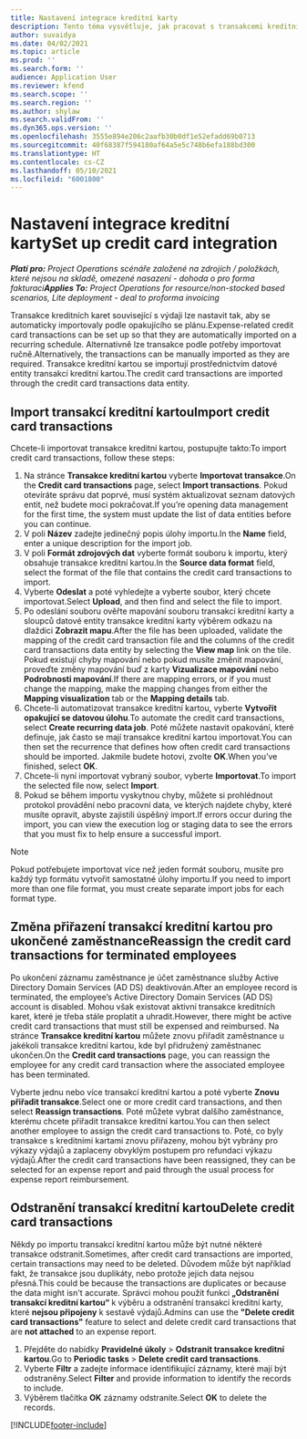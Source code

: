 ```yaml
---
title: Nastavení integrace kreditní karty
description: Tento téma vysvětluje, jak pracovat s transakcemi kreditních karet, které souvisejí s výdaji.
author: suvaidya
ms.date: 04/02/2021
ms.topic: article
ms.prod: ''
ms.search.form: ''
audience: Application User
ms.reviewer: kfend
ms.search.scope: ''
ms.search.region: ''
ms.author: shylaw
ms.search.validFrom: ''
ms.dyn365.ops.version: ''
ms.openlocfilehash: 3555e894e206c2aafb30b0df1e52efadd69b0713
ms.sourcegitcommit: 40f68387f594180af64a5e5c748b6efa188bd300
ms.translationtype: HT
ms.contentlocale: cs-CZ
ms.lasthandoff: 05/10/2021
ms.locfileid: "6001800"
---
```

# <a name="set-up-credit-card-integration"></a><span data-ttu-id="39f87-103">Nastavení integrace kreditní karty</span><span class="sxs-lookup"><span data-stu-id="39f87-103">Set up credit card integration</span></span>

<span data-ttu-id="39f87-104">_**Platí pro:** Project Operations scénáře založené na zdrojích / položkách, které nejsou na skladě, omezené nasazení - dohoda o pro forma fakturaci_</span><span class="sxs-lookup"><span data-stu-id="39f87-104">_**Applies To:** Project Operations for resource/non-stocked based scenarios, Lite deployment - deal to proforma invoicing_</span></span>

<span data-ttu-id="39f87-105">Transakce kreditních karet související s výdaji lze nastavit tak, aby se automaticky importovaly podle opakujícího se plánu.</span><span class="sxs-lookup"><span data-stu-id="39f87-105">Expense-related credit card transactions can be set up so that they are automatically imported on a recurring schedule.</span></span> <span data-ttu-id="39f87-106">Alternativně lze transakce podle potřeby importovat ručně.</span><span class="sxs-lookup"><span data-stu-id="39f87-106">Alternatively, the transactions can be manually imported as they are required.</span></span> <span data-ttu-id="39f87-107">Transakce kreditní kartou se importují prostřednictvím datové entity transakcí kreditní kartou.</span><span class="sxs-lookup"><span data-stu-id="39f87-107">The credit card transactions are imported through the credit card transactions data entity.</span></span>

## <a name="import-credit-card-transactions"></a><span data-ttu-id="39f87-108">Import transakcí kreditní kartou</span><span class="sxs-lookup"><span data-stu-id="39f87-108">Import credit card transactions</span></span>

<span data-ttu-id="39f87-109">Chcete-li importovat transakce kreditní kartou, postupujte takto:</span><span class="sxs-lookup"><span data-stu-id="39f87-109">To import credit card transactions, follow these steps:</span></span>

1. <span data-ttu-id="39f87-110">Na stránce **Transakce kreditní kartou** vyberte **Importovat transakce**.</span><span class="sxs-lookup"><span data-stu-id="39f87-110">On the **Credit card transactions** page, select **Import transactions**.</span></span> <span data-ttu-id="39f87-111">Pokud otevíráte správu dat poprvé, musí systém aktualizovat seznam datových entit, než budete moci pokračovat.</span><span class="sxs-lookup"><span data-stu-id="39f87-111">If you’re opening data management for the first time, the system must update the list of data entities before you can continue.</span></span>
2. <span data-ttu-id="39f87-112">V poli **Název** zadejte jedinečný popis úlohy importu.</span><span class="sxs-lookup"><span data-stu-id="39f87-112">In the **Name** field, enter a unique description for the import job.</span></span>
3. <span data-ttu-id="39f87-113">V poli **Formát zdrojových dat** vyberte formát souboru k importu, který obsahuje transakce kreditní kartou.</span><span class="sxs-lookup"><span data-stu-id="39f87-113">In the **Source data format** field, select the format of the file that contains the credit card transactions to import.</span></span>
4. <span data-ttu-id="39f87-114">Vyberte **Odeslat** a poté vyhledejte a vyberte soubor, který chcete importovat.</span><span class="sxs-lookup"><span data-stu-id="39f87-114">Select **Upload**, and then find and select the file to import.</span></span>
5. <span data-ttu-id="39f87-115">Po odeslání souboru ověřte mapování souboru transakcí kreditní karty a sloupců datové entity transakce kreditní karty výběrem odkazu na dlaždici **Zobrazit mapu**.</span><span class="sxs-lookup"><span data-stu-id="39f87-115">After the file has been uploaded, validate the mapping of the credit card transaction file and the columns of the credit card transactions data entity by selecting the **View map** link on the tile.</span></span> <span data-ttu-id="39f87-116">Pokud existují chyby mapování nebo pokud musíte změnit mapování, proveďte změny mapování buď z karty **Vizualizace mapování** nebo **Podrobnosti mapování**.</span><span class="sxs-lookup"><span data-stu-id="39f87-116">If there are mapping errors, or if you must change the mapping, make the mapping changes from either the **Mapping visualization** tab or the **Mapping details** tab.</span></span>
6. <span data-ttu-id="39f87-117">Chcete-li automatizovat transakce kreditní kartou, vyberte **Vytvořit opakující se datovou úlohu**.</span><span class="sxs-lookup"><span data-stu-id="39f87-117">To automate the credit card transactions, select **Create recurring data job**.</span></span> <span data-ttu-id="39f87-118">Poté můžete nastavit opakování, které definuje, jak často se mají transakce kreditní kartou importovat.</span><span class="sxs-lookup"><span data-stu-id="39f87-118">You can then set the recurrence that defines how often credit card transactions should be imported.</span></span> <span data-ttu-id="39f87-119">Jakmile budete hotovi, zvolte **OK**.</span><span class="sxs-lookup"><span data-stu-id="39f87-119">When you’ve finished, select **OK**.</span></span>
7. <span data-ttu-id="39f87-120">Chcete-li nyní importovat vybraný soubor, vyberte **Importovat**.</span><span class="sxs-lookup"><span data-stu-id="39f87-120">To import the selected file now, select **Import**.</span></span>
8. <span data-ttu-id="39f87-121">Pokud se během importu vyskytnou chyby, můžete si prohlédnout protokol provádění nebo pracovní data, ve kterých najdete chyby, které musíte opravit, abyste zajistili úspěšný import.</span><span class="sxs-lookup"><span data-stu-id="39f87-121">If errors occur during the import, you can view the execution log or staging data to see the errors that you must fix to help ensure a successful import.</span></span>

> [!NOTE]
> <span data-ttu-id="39f87-122">Pokud potřebujete importovat více než jeden formát souboru, musíte pro každý typ formátu vytvořit samostatné úlohy importu.</span><span class="sxs-lookup"><span data-stu-id="39f87-122">If you need to import more than one file format, you must create separate import jobs for each format type.</span></span>

## <a name="reassign-the-credit-card-transactions-for-terminated-employees"></a><span data-ttu-id="39f87-123">Změna přiřazení transakcí kreditní kartou pro ukončené zaměstnance</span><span class="sxs-lookup"><span data-stu-id="39f87-123">Reassign the credit card transactions for terminated employees</span></span>

<span data-ttu-id="39f87-124">Po ukončení záznamu zaměstnance je účet zaměstnance služby Active Directory Domain Services (AD DS) deaktivován.</span><span class="sxs-lookup"><span data-stu-id="39f87-124">After an employee record is terminated, the employee’s Active Directory Domain Services (AD DS) account is disabled.</span></span> <span data-ttu-id="39f87-125">Mohou však existovat aktivní transakce kreditních karet, které je třeba stále proplatit a uhradit.</span><span class="sxs-lookup"><span data-stu-id="39f87-125">However, there might be active credit card transactions that must still be expensed and reimbursed.</span></span> <span data-ttu-id="39f87-126">Na stránce **Transakce kreditní kartou** můžete znovu přiřadit zaměstnance u jakékoli transakce kreditní kartou, kde byl přidružený zaměstnanec ukončen.</span><span class="sxs-lookup"><span data-stu-id="39f87-126">On the **Credit card transactions** page, you can reassign the employee for any credit card transaction where the associated employee has been terminated.</span></span>

<span data-ttu-id="39f87-127">Vyberte jednu nebo více transakcí kreditní kartou a poté vyberte **Znovu přiřadit transakce**.</span><span class="sxs-lookup"><span data-stu-id="39f87-127">Select one or more credit card transactions, and then select **Reassign transactions**.</span></span> <span data-ttu-id="39f87-128">Poté můžete vybrat dalšího zaměstnance, kterému chcete přiřadit transakce kreditní kartou.</span><span class="sxs-lookup"><span data-stu-id="39f87-128">You can then select another employee to assign the credit card transactions to.</span></span> <span data-ttu-id="39f87-129">Poté, co byly transakce s kreditními kartami znovu přiřazeny, mohou být vybrány pro výkazy výdajů a zaplaceny obvyklým postupem pro refundaci výkazu výdajů.</span><span class="sxs-lookup"><span data-stu-id="39f87-129">After the credit card transactions have been reassigned, they can be selected for an expense report and paid through the usual process for expense report reimbursement.</span></span>

## <a name="delete-credit-card-transactions"></a><span data-ttu-id="39f87-130">Odstranění transakcí kreditní kartou</span><span class="sxs-lookup"><span data-stu-id="39f87-130">Delete credit card transactions</span></span> 

<span data-ttu-id="39f87-131">Někdy po importu transakcí kreditní kartou může být nutné některé transakce odstranit.</span><span class="sxs-lookup"><span data-stu-id="39f87-131">Sometimes, after credit card transactions are imported, certain transactions may need to be deleted.</span></span> <span data-ttu-id="39f87-132">Důvodem může být například fakt, že transakce jsou duplikáty, nebo protože jejich data nejsou přesná.</span><span class="sxs-lookup"><span data-stu-id="39f87-132">This could be because the transactions are duplicates or because the data might isn't accurate.</span></span> <span data-ttu-id="39f87-133">Správci mohou použít funkci **„Odstranění transakcí kreditní kartou“** k výběru a odstranění transakcí kreditní karty, které **nejsou připojeny** k sestavě výdajů.</span><span class="sxs-lookup"><span data-stu-id="39f87-133">Admins can use the **"Delete credit card transactions"** feature to select and delete credit card transactions that are **not attached** to an expense report.</span></span> 

1. <span data-ttu-id="39f87-134">Přejděte do nabídky **Pravidelné úkoly** > **Odstranit transakce kreditní kartou**.</span><span class="sxs-lookup"><span data-stu-id="39f87-134">Go to **Periodic tasks** > **Delete credit card transactions**.</span></span>
2. <span data-ttu-id="39f87-135">Vyberte **Filtr** a zadejte informace identifikující záznamy, které mají být odstraněny.</span><span class="sxs-lookup"><span data-stu-id="39f87-135">Select **Filter** and provide information to identify the records to include.</span></span>
3. <span data-ttu-id="39f87-136">Výběrem tlačítka **OK** záznamy odstraníte.</span><span class="sxs-lookup"><span data-stu-id="39f87-136">Select **OK** to delete the records.</span></span> 

[!INCLUDE[footer-include](../includes/footer-banner.md)]
